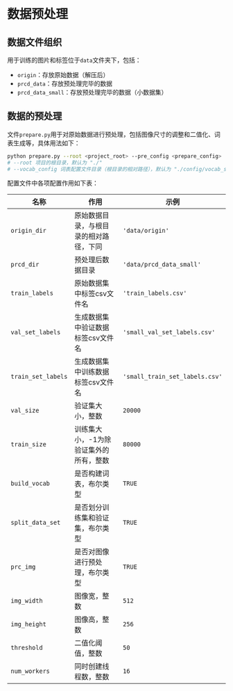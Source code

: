 # 数据预处理

## 数据文件组织

用于训练的图片和标签位于`data`文件夹下，包括：

* `origin`：存放原始数据（解压后）
* `prcd_data`：存放预处理完毕的数据
* `prcd_data_small`：存放预处理完毕的数据（小数据集）

## 数据的预处理

文件`prepare.py`用于对原始数据进行预处理，包括图像尺寸的调整和二值化、词表生成等，具体用法如下：

```bash
python prepare.py --root <project_root> --pre_config <prepare_config>
# --root 项目的根目录，默认为 "./"
# --vocab_config 词表配置文件目录（根目录的相对路径），默认为 "./config/vocab_small.yaml"
```

配置文件中各项配置作用如下表：

| 名称               | 作用                                   | 示例                           |
| ------------------ | -------------------------------------- | ------------------------------ |
| `origin_dir`       | 原始数据目录，与根目录的相对路径，下同 | `'data/origin'`                |
| `prcd_dir`         | 预处理后数据目录                       | `'data/prcd_data_small'`       |
| `train_labels`     | 原始数据集中标签csv文件名              | `'train_labels.csv'`           |
| `val_set_labels`   | 生成数据集中验证数据标签csv文件名      | `'small_val_set_labels.csv'`   |
| `train_set_labels` | 生成数据集中训练数据标签csv文件名      | `'small_train_set_labels.csv'` |
| `val_size`         | 验证集大小，整数                       | `20000`                        |
| `train_size`       | 训练集大小，-1为除验证集外的所有，整数 | `80000`                        |
| `build_vocab`      | 是否构建词表，布尔类型                 | `TRUE`                         |
| `split_data_set`   | 是否划分训练集和验证集，布尔类型       | `TRUE`                         |
| `prc_img`          | 是否对图像进行预处理，布尔类型         | `TRUE`                         |
| `img_width`        | 图像宽，整数                           | `512`                          |
| `img_height`       | 图像高，整数                           | `256`                          |
| `threshold`        | 二值化阈值，整数                       | `50`                           |
| `num_workers`      | 同时创建线程数，整数                   | `16`                           |

